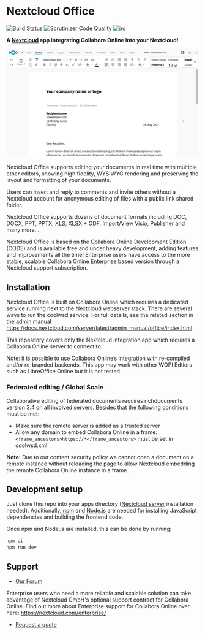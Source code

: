 # Nextcloud Office
[![Build Status](https://scrutinizer-ci.com/g/nextcloud/richdocuments/badges/build.png?b=master)](https://scrutinizer-ci.com/g/nextcloud/richdocuments/build-status/master)
[![Scrutinizer Code Quality](https://scrutinizer-ci.com/g/nextcloud/richdocuments/badges/quality-score.png?b=master)](https://scrutinizer-ci.com/g/nextcloud/richdocuments/?branch=master)
[![irc](https://img.shields.io/badge/IRC-%23nextcloud%20on%20freenode-orange.svg)](https://webchat.freenode.net/?channels=nextcloud)

**A [Nextcloud](https://nextcloud.com) app integrating Collabora Online into your Nextcloud!**

![](https://raw.githubusercontent.com/nextcloud/richdocuments/master/screenshots/Nextcloud-writer.png)

Nextcloud Office supports editing your documents in real time with multiple other editors, showing high fidelity, WYSIWYG rendering and preserving the layout and formatting of your documents.

Users can insert and reply to comments and invite others without a Nextcloud account for anonymous editing of files with a public link shared folder.

Nextcloud Office supports dozens of document formats including DOC, DOCX, PPT, PPTX, XLS, XLSX + ODF, Import/View Visio, Publisher and many more…

Nextcloud Office is based on the Collabora Online Development Edition (CODE) and is available free and under heavy development, adding features and improvements all the time! Enterprise users have access to the more stable, scalable Collabora Online Enterprise based version through a Nextcloud support subscription.

## Installation

Nextcloud Office is built on Collabora Online which requires a dedicated service running next to the Nextcloud webserver stack. There are several ways to run the coolwsd service. For full details, see the related section in the admin manual https://docs.nextcloud.com/server/latest/admin_manual/office/index.html

This repository covers only the Nextcloud integration app which requires a Collabora Online server to connect to.

Note: it is possible to use Collabora Online’s integration with re-compiled and/or re-branded backends. This app may work with other WOPI Edtiors such as LibreOffice Online but it is not tested.

### Federated editing / Global Scale

Collaborative editing of federated documents requires richdocuments version 3.4 on all involved servers. Besides that the following conditions must be met:

- Make sure the remote server is added as a trusted server
- Allow any domain to embed Collabora Online in a frame:
  `<frame_ancestors>https://*</frame_ancestors>` must be set in coolwsd.xml

**Note:** Due to our content security policy we cannot open a document on a remote instance without reloading the page to allow Nextcloud embedding the remote Collabora Online instance in a frame.



## Development setup

Just clone this repo into your apps directory ([Nextcloud server](https://github.com/nextcloud/server#running-master-checkouts) installation needed). Additionally, [npm](https://www.npmjs.com/) and [Node.js](https://nodejs.org/en/download/package-manager/) are needed for installing JavaScript dependencies and building the frontend code.

Once npm and Node.js are installed, this can be done by running:
```bash
npm ci
npm run dev
```


## Support

- [Our Forum](https://help.nextcloud.com/c/support/collabora)

Enterprise users who need a more reliable and scalable solution can take advantage of Nextcloud GmbH's optional support contract for Collabora Online. Find out more about Enterprise support for Collabora Online over here: https://nextcloud.com/enterprise/

- [Request a quote](https://nextcloud.com/enterprise/buy/)
